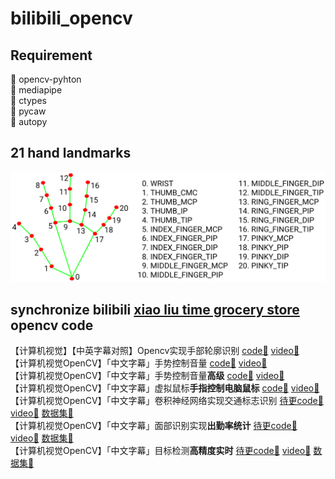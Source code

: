 <!--
 * @Author: goog
 * @Date: 2021-07-17 09:33:10
 * @LastEditTime: 2021-07-17 23:11:19
 * @LastEditors: goog
 * @Description: #
 * @FilePath: /GithubSyn/bilibili_opencv/README.md
 * Time Limit Exceeded!
-->
# bilibili_opencv
## Requirement
🌟 opencv-pyhton  
🌟 mediapipe  
🌟 ctypes  
🌟 pycaw      
🌟 autopy    

## 21 hand landmarks
![hand landmakrs](./resources/hand_landmarks.png)
## synchronize bilibili [xiao liu time grocery store](https://space.bilibili.com/144585110)  opencv code

【计算机视觉】【中英字幕对照】Opencv实现手部轮廓识别 [code🔗](https://github.com/liuxianyi/bilibili_opencv/blob/main/HandMarkRecognition/HandTrackingMdule.py) [video🔗](https://www.bilibili.com/video/BV1Hv411n7LK?t=146)  
【计算机视觉OpenCV】「中文字幕」手势控制音量 [code🔗](./HandMarkRecognition/VolumeControl.py) [video🔗](https://www.bilibili.com/video/BV1jK4y1u7AB)   
【计算机视觉OpenCV】「中文字幕」手势控制音量**高级** [code🔗](./HandMarkRecognition/VolumeControlAdvance.py) [video🔗](https://www.bilibili.com/video/BV1qM4y1K7Un)    
【计算机视觉OpenCV】「中文字幕」虚拟鼠标**手指控制电脑鼠标** [code🔗](./HandMarkRecognition/AIVirtualMouseProject.py) [video🔗](https://www.bilibili.com/video/BV1ZV411W7T8)   
【计算机视觉OpenCV】「中文字幕」卷积神经网络实现交通标志识别 [待更code🔗]() [video🔗](https://www.bilibili.com/video/BV11U4y1379f) [数据集🔗](https://sid.erda.dk/public/archives/daaeac0d7ce1152aea9b61d9f1e19370/published-archive.html)   
【计算机视觉OpenCV】「中文字幕」面部识别实现**出勤率统计** [待更code🔗]() [video🔗](https://www.bilibili.com/video/BV1Dv411J7st) [数据集🔗]()    
【计算机视觉OpenCV】「中文字幕」目标检测**高精度实时** [待更code🔗]() [video🔗](https://www.bilibili.com/video/BV1ZV411H7KS) [数据集🔗]()  




